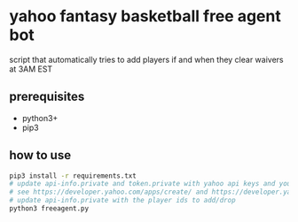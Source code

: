 # yahoo fantasy basketball free agent bot
script that automatically tries to add players if and when they clear waivers at 3AM EST

## prerequisites
* python3+
* pip3

## how to use
```bash
pip3 install -r requirements.txt
# update api-info.private and token.private with yahoo api keys and your league's id
# see https://developer.yahoo.com/apps/create/ and https://developer.yahoo.com/fantasysports/guide/ for more details
# update api-info.private with the player ids to add/drop
python3 freeagent.py
```